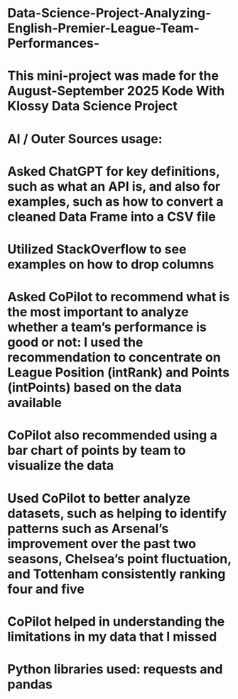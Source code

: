 # Data-Science-Project-Analyzing-English-Premier-League-Team-Performances-

# This mini-project was made for the August-September 2025 Kode With Klossy Data Science Project 

# AI / Outer Sources usage: 

# Asked ChatGPT for key definitions, such as what an API is, and also for examples, such as how to convert a cleaned Data Frame into a CSV file 
# Utilized StackOverflow to see examples on how to drop columns 
# Asked CoPilot to recommend what is the most important to analyze whether a team’s performance is good or not: I used the recommendation to concentrate on League Position (intRank) and Points (intPoints) based on the data available
# CoPilot also recommended using a bar chart of points by team to visualize the data
# Used CoPilot to better analyze datasets, such as helping to identify patterns such as Arsenal’s improvement over the past two seasons, Chelsea’s point fluctuation, and Tottenham consistently ranking four and five
# CoPilot helped in understanding the limitations in my data that I missed 
# Python libraries used: requests and pandas 


